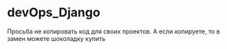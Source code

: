 # devOps_Django

Просьба не копировать код для своих проектов. А если копируете, то в замен можете шоколадку купить
